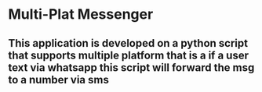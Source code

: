 # <b> Multi-Plat Messenger </b>

## This application is developed on a python script that supports multiple platform that is a if a user text via whatsapp this script will forward the msg to a number via sms
